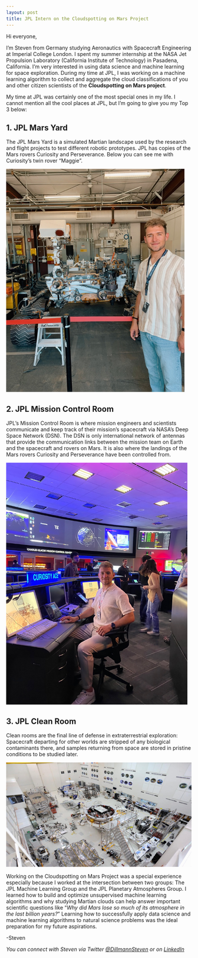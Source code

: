 ```yaml
---
layout: post
title: JPL Intern on the Cloudspotting on Mars Project
---
```


Hi everyone,

I’m Steven from Germany studying Aeronautics with Spacecraft Engineering at Imperial College London. I spent my summer internship at the NASA Jet Propulsion Laboratory (California Institute of Technology) in Pasadena, California. I’m very interested in using data science and machine learning for space exploration. During my time at JPL, I was working on a machine learning algorithm to collect and aggregate the cloud classifications of you and other citizen scientists of the **Cloudspotting on Mars project**. 

My time at JPL was certainly one of the most special ones in my life. I cannot mention all the cool places at JPL, but I’m going to give you my Top 3 below:

## 1. JPL Mars Yard

The JPL Mars Yard is a simulated Martian landscape used by the research and flight projects to test different robotic prototypes. JPL has copies of the Mars rovers Curiosity and Perseverance. Below you can see me with Curiosity’s twin rover “Maggie”.

![Mars Yard](/images/blog_post_dillmann/marsyard.png)

## 2. JPL Mission Control Room

JPL’s Mission Control Room is where mission engineers and scientists communicate and keep track of their mission’s spacecraft via NASA’s Deep Space Network (DSN). The DSN is only international network of antennas that provide the communication links between the mission team on Earth and the spacecraft and rovers on Mars. It is also where the landings of the Mars rovers Curiosity and Perseverance have been controlled from.

![Mission Control](/images/blog_post_dillmann/missioncontrol.png)

## 3. JPL Clean Room
Clean rooms are the final line of defense in extraterrestrial exploration: Spacecraft departing for other worlds are stripped of any biological contaminants there, and samples returning from space are stored in pristine conditions to be studied later.

![Clean Room](/images/blog_post_dillmann/cleanroom.png)

Working on the Cloudspotting on Mars Project was a special experience especially because I worked at the intersection between two groups: The JPL Machine Learning Group and the JPL Planetary Atmospheres Group. I learned how to build and optimize unsupervised machine learning algorithms and why studying Martian clouds can help answer important scientific questions like “*Why did Mars lose so much of its atmosphere in the last billion years?*” Learning how to successfully apply data science and machine learning algorithms to natural science problems was the ideal preparation for my future aspirations.

-Steven


*You can connect with Steven via Twitter [@DillmannSteven](https://twitter.com/DillmannSteven) or on [LinkedIn](https://www.linkedin.com/in/stevendillmann/)*